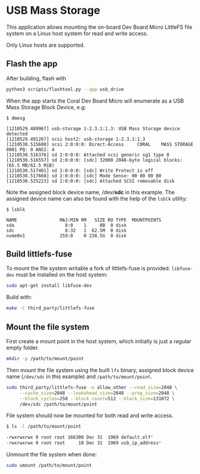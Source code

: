 # USB Mass Storage
This application allows mounting the on-board Dev Board Micro LittleFS file system on a Linux host system for read and write access.

Only Linux hosts are supported.

## Flash the app
After building, flash with

```bash
python3 scripts/flashtool.py --app usb_drive
```

When the app starts the Coral Dev Board Micro will enumerate as a USB Mass Storage Block Device, e.g:
```
$ dmesg

[1210529.489967] usb-storage 1-2.3.1:1.3: USB Mass Storage device detected
[1210529.491267] scsi host2: usb-storage 1-2.3.1:1.3
[1210530.515600] scsi 2:0:0:0: Direct-Access     CORAL    MASS STORAGE     0001 PQ: 0 ANSI: 4
[1210530.516376] sd 2:0:0:0: Attached scsi generic sg1 type 0
[1210530.516557] sd 2:0:0:0: [sdc] 32000 2048-byte logical blocks: (65.5 MB/62.5 MiB)
[1210530.517401] sd 2:0:0:0: [sdc] Write Protect is off
[1210530.517668] sd 2:0:0:0: [sdc] Mode Sense: 00 00 00 00
[1210530.525223] sd 2:0:0:0: [sdc] Attached SCSI removable disk

```
Note the assigned block device name, /dev/**sdc** in this example. The assigned device name can also be found with the help of the `lsblk` utility:
```
$ lsblk 

NAME                MAJ:MIN RM   SIZE RO TYPE  MOUNTPOINTS
sda                   8:0    1     0B  0 disk  
sdc                   8:32   1  62.5M  0 disk  
nvme0n1             259:0    0 238.5G  0 disk 
```

## Build littlefs-fuse
To mount the file system writable a fork of littlefs-fuse is provided. `libfuse-dev` must be installed on the host system:

``` bash
sudo apt-get install libfuse-dev
```

 Build with:
```bash
make -C third_party/littlefs-fuse
```

## Mount the file system
First create a mount point in the host system, which initially is just a regular empty folder.
```bash
mkdir -p /path/to/mount/point
```
Then mount the file system using the built `lfs` binary, assigned block device name (`/dev/sdc` in this example) and `/path/to/mount/point`.

```bash
sudo third_party/littlefs-fuse -o allow_other --read_size=2048 \
     --cache_size=2048 --lookahead_size=2048 --prog_size=2048 \
     --block_cycles=250 --block_count=512 --block_size=131072 \
     /dev/sdc /path/to/mount/point
```

File system should now be mounted for both read and write access.
```bash
$ ls -l /path/to/mount/point

-rwxrwxrwx 0 root root 166308 Dec 31  1969 default.elf*
-rwxrwxrwx 0 root root     10 Dec 31  1969 usb_ip_address*
```

Unmount the file system when done:
```bash
sudo umount /path/to/mount/point
```
